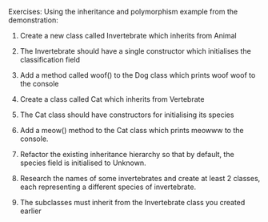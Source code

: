Exercises: Using the inheritance and polymorphism example from the demonstration: 

1. Create a new class called Invertebrate which inherits from Animal 

2. The Invertebrate should have a single constructor which initialises the classification field 

3. Add a method called woof() to the Dog class which prints woof woof to the console 

4. Create a class called Cat which inherits from Vertebrate 

5. The Cat class should have constructors for initialising its species 

6. Add a meow() method to the Cat class which prints meowww to the console. 

7. Refactor the existing inheritance hierarchy so that by default, the species field is initialised to Unknown. 

8. Research the names of some invertebrates and create at least 2 classes, each representing a different species of invertebrate. 

9. The subclasses must inherit from the Invertebrate class you created earlier